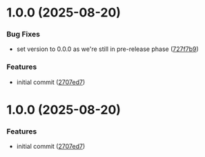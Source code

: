 # 1.0.0 (2025-08-20)


### Bug Fixes

* set version to 0.0.0 as we're still in pre-release phase ([727f7b9](https://github.com/Addono/gitlab-fetches/commit/727f7b93e5ff4f03beba4f330ad28a669246999d))


### Features

* initial commit ([2707ed7](https://github.com/Addono/gitlab-fetches/commit/2707ed76e0b0efd41c7ed66237149e5282c6b816))

# 1.0.0 (2025-08-20)


### Features

* initial commit ([2707ed7](https://github.com/Addono/gitlab-fetches/commit/2707ed76e0b0efd41c7ed66237149e5282c6b816))
